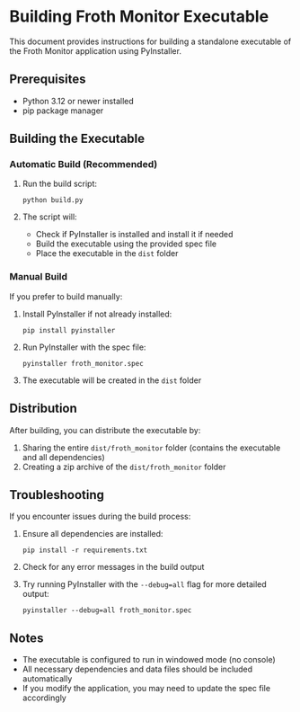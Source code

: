 # Building Froth Monitor Executable

This document provides instructions for building a standalone executable of the Froth Monitor application using PyInstaller.

## Prerequisites

- Python 3.12 or newer installed
- pip package manager

## Building the Executable

### Automatic Build (Recommended)

1. Run the build script:

   ```
   python build.py
   ```

2. The script will:
   - Check if PyInstaller is installed and install it if needed
   - Build the executable using the provided spec file
   - Place the executable in the `dist` folder

### Manual Build

If you prefer to build manually:

1. Install PyInstaller if not already installed:

   ```
   pip install pyinstaller
   ```

2. Run PyInstaller with the spec file:

   ```
   pyinstaller froth_monitor.spec
   ```

3. The executable will be created in the `dist` folder

## Distribution

After building, you can distribute the executable by:

1. Sharing the entire `dist/froth_monitor` folder (contains the executable and all dependencies)
2. Creating a zip archive of the `dist/froth_monitor` folder

## Troubleshooting

If you encounter issues during the build process:

1. Ensure all dependencies are installed:

   ```
   pip install -r requirements.txt
   ```

2. Check for any error messages in the build output

3. Try running PyInstaller with the `--debug=all` flag for more detailed output:

   ```
   pyinstaller --debug=all froth_monitor.spec
   ```

## Notes

- The executable is configured to run in windowed mode (no console)
- All necessary dependencies and data files should be included automatically
- If you modify the application, you may need to update the spec file accordingly
